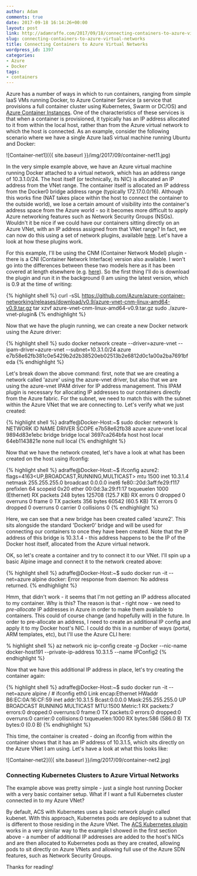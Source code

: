 ```yaml
---
author: Adam
comments: true
date: 2017-09-18 16:14:26+00:00
layout: post
link: http://adamraffe.com/2017/09/18/connecting-containers-to-azure-virtual-networks/
slug: connecting-containers-to-azure-virtual-networks
title: Connecting Containers to Azure Virtual Networks
wordpress_id: 1397
categories:
- Azure
- Docker
tags:
- containers
---
```


Azure has a number of ways in which to run containers, ranging from simple IaaS VMs running Docker, to Azure Container Service (a service that provisions a full container cluster using Kubernetes, Swarm or DC/OS) and [Azure Container Instances](http://adamraffe.com/2017/07/27/say-hello-to-azure-container-instances-aci/). One of the characteristics of these services is that when a container is provisioned, it typically has an IP address allocated to it from within the local host, rather than from the Azure virtual network to which the host is connected. As an example, consider the following scenario where we have a single Azure IaaS virtual machine running Ubuntu and Docker:

![Container-net1]({{ site.baseurl }}/img/2017/09/container-net11.jpg)<!-- more -->

In the very simple example above, we have an Azure virtual machine running Docker attached to a virtual network, which has an address range of 10.3.1.0/24. The host itself (or technically, its NIC) is allocated an IP address from the VNet range. The container itself is allocated an IP address from the Docker0 bridge address range (typically 172.17.0.0/16). Although this works fine (NAT takes place within the host to connect the container to the outside world), we lose a certain amount of visibility into the container's address space from the Azure world - so it becomes more difficult to apply Azure networking features such as Network Security Groups (NSGs). Wouldn't it be nice if we could have our containers sitting directly on an Azure VNet, with an IP address assigned from that VNet range? In fact, we can now do this using a set of network plugins, available [here](https://github.com/Azure/azure-container-networking). Let's have a look at how these plugins work.

For this example, I'll be using the CNM (Container Network Model) plugin - there is a CNI (Container Network Interface) version also available. I won't go into the differences between these two models here as it has been covered at length elsewhere (e.g. [here](http://www.nuagenetworks.net/blog/container-networking-standards/)). So the first thing I'll do is download the plugin and run it in the background (I am using the latest version, which is 0.9 at the time of writing:

{% highlight shell %}
curl -sSL https://github.com/Azure/azure-container-networking/releases/download/v0.9/azure-vnet-cnm-linux-amd64-v0.9.tar.gz
tar xzvf azure-vnet-cnm-linux-amd64-v0.9.tar.gz
sudo ./azure-vnet-plugin&
{% endhighlight %}


Now that we have the plugin running, we can create a new Docker network using the Azure driver:

{% highlight shell %}
sudo docker network create --driver=azure-vnet --ipam-driver=azure-vnet --subnet=10.3.1.0/24 azure e7b58e62fb381c0e5429b2d2b38520eb02513b2e6812d0c1a00a2ba7691bfeda
{% endhighlight %}


Let's break down the above command: first, note that we are creating a network called 'azure' using the azure-vnet driver, but also that we are using the azure-vnet IPAM driver for IP address management. This IPAM plugin is necessary for allocating IP addresses to our containers directly from the Azure fabric. For the subnet, we need to match this with the subnet within the Azure VNet that we are connecting to. Let's verify what we just created:

{% highlight shell %}
adraffe@Docker-Host:~$ sudo docker network ls
NETWORK ID NAME DRIVER SCOPE
e7b58e62fb38 azure azure-vnet local
9894d83e1ebc bridge bridge local
3697ca264bfa host host local
64eb1143821e none null local
{% endhighlight %}


Now that we have the network created, let's have a look at what has been created on the host using ifconfig:

{% highlight shell %}
adraffe@Docker-Host:~$ ifconfig
azure2: flags=4163<UP,BROADCAST,RUNNING,MULTICAST> mtu 1500
inet 10.3.1.4 netmask 255.255.255.0 broadcast 0.0.0.0
inet6 fe80::20d:3aff:fe29:f117 prefixlen 64 scopeid 0x20<link>
ether 00:0d:3a:29:f1:17 txqueuelen 1000 (Ethernet)
RX packets 248 bytes 125708 (125.7 KB)
RX errors 0 dropped 0 overruns 0 frame 0
TX packets 356 bytes 60542 (60.5 KB)
TX errors 0 dropped 0 overruns 0 carrier 0 collisions 0
{% endhighlight %}

Here, we can see that a new bridge has been created called 'azure2'. This sits alongside the standard 'Docker0' bridge and will be used for connecting our containers to once they have been created. Note that the IP address of this bridge is 10.3.1.4 - this address happens to be the IP of the Docker host itself, allocated from the Azure virtual network.

OK, so let's create a container and try to connect it to our VNet. I'll spin up a basic Alpine image and connect it to the network created above:

{% highlight shell %}
adraffe@Docker-Host:~$ sudo docker run -it --net=azure alpine
docker: Error response from daemon: No address returned.
{% endhighlight %}


Hmm, that didn't work - it seems that I'm not getting an IP address allocated to my container. Why is this? The reason is that - right now - we need to _pre-allocate_ IP addresses in Azure in order to make them available to containers. This could of course change (and hopefully will) in the future. In order to pre-allocate an address, I need to create an additional IP config and apply it to my Docker host's NIC. I could do this in a number of ways (portal, ARM templates, etc), but I'll use the Azure CLI here:

% highlight shell %}
az network nic ip-config create -g Docker --nic-name docker-host191 --private-ip-address 10.3.1.5 --name IPConfig2
{% endhighlight %}


Now that we have this additional IP address in place, let's try creating the container again:

{% highlight shell %}
adraffe@Docker-Host:~$ sudo docker run -it --net=azure alpine
/ # ifconfig
eth0 Link encap:Ethernet HWaddr B6:EC:0A:16:CF:59
inet addr:10.3.1.5 Bcast:0.0.0.0 Mask:255.255.255.0
UP BROADCAST RUNNING MULTICAST MTU:1500 Metric:1
RX packets:7 errors:0 dropped:0 overruns:0 frame:0
TX packets:0 errors:0 dropped:0 overruns:0 carrier:0
collisions:0 txqueuelen:1000
RX bytes:586 (586.0 B) TX bytes:0 (0.0 B)
{% endhighlight %}


This time, the container is created - doing an ifconfig from within the container shows that it has an IP address of 10.3.1.5, which sits directly on the Azure VNet I am using. Let's have a look at what this looks like:

![Container-net2]({{ site.baseurl }}/img/2017/09/container-net2.jpg)


### **Connecting Kubernetes Clusters to Azure Virtual Networks**


The example above was pretty simple - just a single host running Docker with a very basic container setup. What if I want a full Kubernetes cluster connected in to my Azure VNet?

By default, ACS with Kubernetes uses a basic network plugin called kubenet. With this approach, Kubernetes pods are deployed to a subnet that is different to those residing in the Azure VNet. The [ACS Kubernetes plugin](https://github.com/Azure/azure-container-networking/blob/master/docs/acs.md) works in a very similar way to the example I showed in the first section above - a number of additional IP addresses are added to the host's NICs and are then allocated to Kubernetes pods as they are created, allowing pods to sit directly on Azure VNets and allowing full use of the Azure SDN features, such as Network Security Groups.

Thanks for reading!



